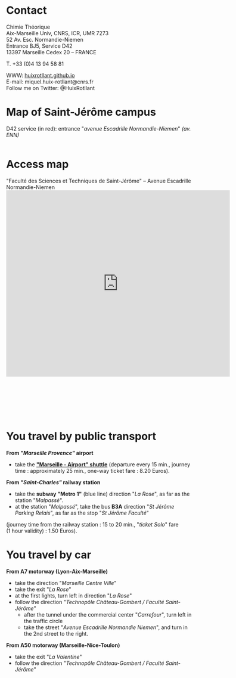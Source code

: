 
<html>
<style>
  @import "{{ site.theme }}";

.page-header {
  color: $header-heading-color;
  text-align: center;
  background-color: $header-bg-color;
  background-image: url("https://upload.wikimedia.org/wikipedia/commons/c/c6/Marseille_panorama_from_Palais_du_Pharo.jpg");

  @include large {
    padding: 5rem 6rem;
  }

  @include medium {
    padding: 3rem 4rem;
  }

  @include small {
    padding: 2rem 1rem;
  }
}
</style>
<body>
<h1>Contact</h1>
<p>Chimie Théorique<br />
Aix-Marseille Univ, CNRS, ICR, UMR 7273<br />
52 Av. Esc. Normandie-Niemen<br />
Entrance BJ5, Service D42<br />
13397 Marseille Cedex 20 – FRANCE</p>

<p>T. +33 (0)4 13 94 58 81</p>

<p>WWW: <a href="http://huixrotllant.github.io" target="_blank" rel="noopener noreferrer">huixrotllant.github.io</a><br />
E-mail: miquel.huix-rotllant@cnrs.fr<br />
Follow me on Twitter: @HuixRotllant</p>

<div>
<h1>Map of Saint-Jérôme campus</h1>
<p>D42 service (in red): entrance "<em>avenue Escadrille Normandie-Niemen</em>"<em> (av. ENN)</em></p>
<figure class="wp-block-image size-large"><img src="https://icr-amu.cnrs.fr/tctnew/wp-content/uploads/2022/08/g15047-748x1024.png" alt="" class="wp-image-505"/></figure>
</div>


<div align="left">
<h1>Access map</h1>
<p>"Faculté des Sciences et Techniques de Saint-Jérôme" – Avenue Escadrille Normandie-Niemen<br /><iframe style="border: 0;" src="https://www.google.com/maps/embed?pb=!1m28!1m12!1m3!1d23221.648198615985!2d5.388930239238843!3d43.32041306457023!2m3!1f0!2f0!3f0!3m2!1i1024!2i768!4f13.1!4m13!3e3!4m5!1s0x12c9c096e729d3b1%3A0xe27e4de8ab708ec5!2sGare+de+Marseille+Saint-Charles%2C+Square+Narvik%2C+13232+Marseille!3m2!1d43.3032794!2d5.380141999999999!4m5!1s0x12c9bf94988d315d%3A0x3f75d7f93a9e5c0!2sCampus+Universitaire+de+Saint-J%C3%A9r%C3%B4me%2C+52+Avenue+Escadrille+Normandie+Niemen%2C+13013+Marseille!3m2!1d43.336982299999995!2d5.4108503!5e0!3m2!1sfr!2sfr!4v1484064928911" width="600" height="500" frameborder="0" allowfullscreen="allowfullscreen"></iframe></p>
<div align="center"> </div>
<h1> </h1>
<div class="readmorejs-block" data-readmore-class="btn btn-info" data-readless-class="btn" data-readmore-txt="Read More" data-readless-txt="Close" data-threshold-height="100" data-animation-speed="200">
</div>

<h1>You travel by public transport</h1>
<div align="left">
<p><strong>From<em> "Marseille Provence" </em>airport</strong></p>
<ul>
<li>take the <strong><a href="http://www.navettemarseilleaeroport.com/index.php" target="_blank" rel="noopener noreferrer">"Marseille - Airport" shuttle</a></strong> (departure every 15 min., journey time : approximately 25 min., one-way ticket fare : 8.20 Euros).</li>
</ul>
<p><strong>From<em> "Saint-Charles" </em>railway station</strong></p>
</div>
<ul>
<li>take the <strong>subway "Metro 1"</strong> (blue line) direction "<em>La Rose</em>", as far as the station "<em>Malpassé</em>".</li>
<li>at the station "<em>Malpassé</em>", take the bus<strong> B3A</strong> direction "<em>St Jérôme Parking Relais</em>", as far as the stop "<em>St Jérôme Faculté</em>"</li>
</ul>
<p>(journey time from the railway station : 15 to 20 min., "<em>ticket Solo</em>" fare (1 hour validity) : 1.50 Euros).</p>
<div align="left">
<h1>You travel by car</h1>
<p><strong>From A7 motorway (Lyon-Aix-Marseille)</strong></p>
<ul>
<li>take the direction "<em>Marseille Centre Ville</em>"</li>
<li>take the exit "<em>La Rose</em>"</li>
<li>at the first lights, turn left in direction "<em>La Rose</em>"</li>
<li>follow the direction "<em>Technopôle Château-Gombert / Faculté Saint-Jérôme</em>"
<ul>
<li>after the tunnel under the commercial center "<em>Carrefour</em>", turn left in the traffic circle</li>
<li>take the street "<em>Avenue Escadrille Normandie Niemen</em>", and turn in the 2nd street to the right.</li>
</ul>
</li>
</ul>
<p><strong>From A50 motorway (Marseille-Nice-Toulon)</strong></p>
<ul>
<li>take the exit "<em>La Valentine</em>"</li>
<li>follow the direction "<em>Technopôle Château-Gombert / Faculté Saint-Jérôme</em>"</li>
</ul>
</div>

</body>
</html>
